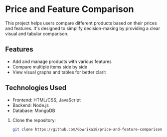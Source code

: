 # Price and Feature Comparison

This project helps users compare different products based on their prices and features. It's designed to simplify decision-making by providing a clear visual and tabular comparison.

## Features

- Add and manage products with various features
- Compare multiple items side by side
- View visual graphs and tables for better clarit

## Technologies Used

- Frontend: HTML/CSS, JavaScript
- Backend: Node.js
- Database: MongoDB 


1. Clone the repository:
   ```bash
   git clone https://github.com/Gowrika18/price-and-feature-comparison.git
